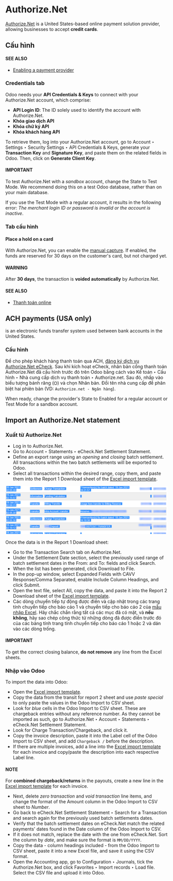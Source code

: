 # Authorize.Net

[Authorize.Net](https://www.authorize.net) is a United States-based online payment solution
provider, allowing businesses to accept **credit cards**.

## Cấu hình

#### SEE ALSO
- [Enabling a payment provider](../payment_providers.md#payment-providers-add-new)

### Credentials tab

Odoo needs your **API Credentials & Keys** to connect with your Authorize.Net account, which
comprise:

- **API Login ID**: The ID solely used to identify the account with Authorize.Net.
- **Khóa giao dịch API**
- **Khóa chữ ký API**
- **Khóa khách hàng API**

To retrieve them, log into your Authorize.Net account, go to Account ‣ Settings
‣ Security Settings ‣ API Credentials & Keys, generate your **Transaction Key** and
**Signature Key**, and paste them on the related fields in Odoo. Then, click on **Generate Client
Key**.

#### IMPORTANT
To test Authorize.Net with a *sandbox* account, change the State to Test
Mode. We recommend doing this on a test Odoo database, rather than on your main database.

If you use the Test Mode with a regular account, it results in the following error:
*The merchant login ID or password is invalid or the account is inactive*.

### Tab cấu hình

#### Place a hold on a card

With Authorize.Net, you can enable the [manual capture](../payment_providers.md#payment-providers-manual-capture). If enabled, the funds are reserved for 30 days on the
customer's card, but not charged yet.

#### WARNING
After **30 days**, the transaction is **voided automatically** by Authorize.Net.

#### SEE ALSO
- [Thanh toán online](../payment_providers.md)

<a id="authorize-ach-payments"></a>

## ACH payments (USA only)

 is an electronic funds transfer system used between bank
accounts in the United States.

### Cấu hình

Để cho phép khách hàng thanh toán qua ACH, [đăng ký dịch vụ Authorize.Net eCheck](https://www.authorize.net/payments/echeck.html). Sau khi kích hoạt eCheck, nhân bản cổng thanh toán Authorize.Net đã cấu hình trước đó trên Odoo bằng cách vào Kế toán ‣ Cấu hình ‣ Nhà cung cấp dịch vụ thanh toán ‣ Authorize.net. Sau đó, nhấp vào biểu tượng bánh răng (⛭) và chọn Nhân bản. Đổi tên nhà cung cấp để phân biệt hai phiên bản (VD: `Authorize.net - Ngân hàng`).

When ready, change the provider's State to Enabled for a regular account or
Test Mode for a sandbox account.

## Import an Authorize.Net statement

<a id="authorize-import-template"></a>

### Xuất từ Authorize.Net

- Log in to Authorize.Net.
- Go to Account ‣ Statements ‣ eCheck.Net Settlement Statement.
- Define an export range using an *opening* and *closing* batch settlement. All transactions within
  the two batch settlements will be exported to Odoo.
- Select all transactions within the desired range, copy them, and paste them into the
  Report 1 Download sheet of the [Excel import template](#authorize-import-template).

![Selecting Authorize.Net transactions to import](authorize/authorize-report1.png)

Once the data is in the Report 1 Download sheet:

- Go to the Transaction Search tab on Authorize.Net.
- Under the Settlement Date section, select the previously used range of batch
  settlement dates in the From: and To: fields and click Search.
- When the list has been generated, click Download to File.
- In the pop-up window, select Expanded Fields with CAVV Response/Comma Separated,
  enable Include Column Headings, and click Submit.
- Open the text file, select All, copy the data, and paste it into the Report
  2 Download sheet of the [Excel import template](#authorize-import-template).
- Các dòng chuyển tiếp tự động được điền và cập nhật trong các trang tính chuyển tiếp cho báo cáo 1 và chuyển tiếp cho báo cáo 2 của [mẫu nhập Excel](#authorize-import-template). Hãy chắc chắn rằng tất cả các mục đã có mặt, và **nếu không**, hãy sao chép công thức từ những dòng đã được điền trước đó của các bảng tính trang tính chuyển tiếp cho báo cáo 1 hoặc 2 và dán vào các dòng trống.

#### IMPORTANT
To get the correct closing balance, **do not remove** any line from the Excel sheets.

### Nhập vào Odoo

To import the data into Odoo:

- Open the [Excel import template](#authorize-import-template).
- Copy the data from the transit for report 2 sheet and use *paste special* to only
  paste the values in the Odoo Import to CSV sheet.
- Look for *blue* cells in the Odoo Import to CSV sheet. These are chargeback entries
  without any reference number. As they cannot be imported as such, go to
  Authorize.Net ‣ Account ‣ Statements ‣ eCheck.Net Settlement Statement.
- Look for Charge Transaction/Chargeback, and click it.
- Copy the invoice description, paste it into the Label cell of the Odoo
  Import to CSV sheet, and add `Chargeback /` before the description.
- If there are multiple invoices, add a line into the [Excel import template](#authorize-import-template) for each invoice and copy/paste the description into each respective
  Label line.

#### NOTE
For **combined chargeback/returns** in the payouts, create a new line in the [Excel import
template](#authorize-import-template) for each invoice.

- Next, delete *zero transaction* and *void transaction* line items, and change the format
  of the Amount column in the Odoo Import to CSV sheet to *Number*.
- Go back to eCheck.Net Settlement Statement ‣ Search for a Transaction and
  search again for the previously used batch settlements dates.
- Verify that the batch settlement dates on eCheck.Net match the related payments' dates found in
  the Date column of the Odoo Import to CSV.
- If it does not match, replace the date with the one from eCheck.Net. Sort the column by *date*,
  and make sure the format is `MM/DD/YYYY`.
- Copy the data - column headings included - from the Odoo Import to CSV sheet, paste
  it into a new Excel file, and save it using the CSV format.
- Open the Accounting app, go to Configuration ‣ Journals, tick the
  Authorize.Net box, and click Favorites ‣ Import records ‣ Load
  file. Select the CSV file and upload it into Odoo.
